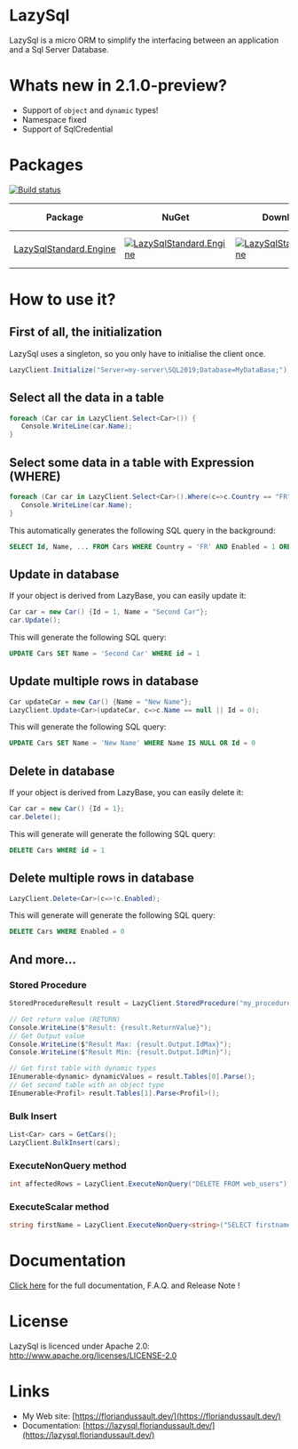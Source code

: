 # LazySql

LazySql is a micro ORM to simplify the interfacing between an application and a Sql Server Database.

# Whats new in 2.1.0-preview?

* Support of ``object`` and ``dynamic`` types!
* Namespace fixed
* Support of SqlCredential

# Packages

[![Build status](https://ci.appveyor.com/api/projects/status/q5mj8574x62xi1o5/branch/master?svg=true)](https://ci.appveyor.com/project/FlorianDussault/lazysql/branch/master)


| Package | NuGet |  Downloads | **.NET** | **.NET Framework** | **.NET Standard** | **Sql Server** |
| ------- | ----- | ---------- |:--------:| ------------------:|:-----------------:|:----------:|
| [LazySqlStandard.Engine](https://www.nuget.org/packages/LazySqlStandard.Engine/) | [![LazySqlStandard.Engine](https://img.shields.io/nuget/v/LazySqlStandard.Engine.svg)](https://www.nuget.org/packages/LazySqlStandard.Engine/) | [![LazySqlStandard.Engine](https://img.shields.io/nuget/dt/LazySqlStandard.Engine.svg)](https://www.nuget.org/packages/LazySqlStandard.Engine/) | 6.0 | 4.8 | 2.0 | > Sql Server 2012 |


# How to use it?

## First of all, the initialization

LazySql uses a singleton, so you only have to initialise the client once.

```cs
LazyClient.Initialize("Server=my-server\SQL2019;Database=MyDataBase;");
```

## Select all the data in a table

```cs
foreach (Car car in LazyClient.Select<Car>()) {
   Console.WriteLine(car.Name);
}
```

## Select some data in a table with Expression (WHERE)

```cs
foreach (Car car in LazyClient.Select<Car>().Where(c=>c.Country == "FR" && c.Enabled).OrderBy(c=>c.Name)) {
   Console.WriteLine(car.Name);
}
```

This automatically generates the following SQL query in the background:

```sql
SELECT Id, Name, ... FROM Cars WHERE Country = 'FR' AND Enabled = 1 ORDER BY Name
```

## Update in database

If your object is derived from LazyBase, you can easily update it:

```cs
Car car = new Car() {Id = 1, Name = "Second Car"};
car.Update();
```

This will generate the following SQL query:

```sql
UPDATE Cars SET Name = 'Second Car' WHERE id = 1
```

## Update multiple rows in database

```cs
Car updateCar = new Car() {Name = "New Name"};
LazyClient.Update<Car>(updateCar, c=>c.Name == null || Id = 0);
```
This will generate the following SQL query:

```sql
UPDATE Cars SET Name = 'New Name' WHERE Name IS NULL OR Id = 0
```
## Delete in database

If your object is derived from LazyBase, you can easily delete it:

```cs
Car car = new Car() {Id = 1};
car.Delete();
```

This will generate will generate the following SQL query:

```sql
DELETE Cars WHERE id = 1
```

## Delete multiple rows in database

```cs
LazyClient.Delete<Car>(c=>!c.Enabled);
```

This will generate will generate the following SQL query:

```sql
DELETE Cars WHERE Enabled = 0
```
## And more...

### Stored Procedure

```cs
StoredProcedureResult result = LazyClient.StoredProcedure("my_procedure".BindIn("@Count", 10).BindIn("@Prefix", "UT_").BindOut("@IdMax", SqlType.Int).BindOut("@IdMin", SqlType.Int));

// Get return value (RETURN)
Console.WriteLine($"Result: {result.ReturnValue}");
// Get Output value
Console.WriteLine($"Result Max: {result.Output.IdMax}");
Console.WriteLine($"Result Min: {result.Output.IdMin}");

// Get first table with dynamic types
IEnumerable<dynamic> dynamicValues = result.Tables[0].Parse();
// Get second table with an object type
IEnumerable<Profil> result.Tables[1].Parse<Profil>();
```
### Bulk Insert

```cs
List<Car> cars = GetCars();
LazyClient.BulkInsert(cars);
```

### ExecuteNonQuery method

```cs
int affectedRows = LazyClient.ExecuteNonQuery("DELETE FROM web_users");
```

### ExecuteScalar method

```cs
string firstName = LazyClient.ExecuteNonQuery<string>("SELECT firstname FROM web_users WHERE Id = @Id", new SqlArgument("@Id", SqlType.Int, 50));
```

# Documentation

[Click here](https://lazysql.floriandussault.dev/) for the full documentation, F.A.Q. and Release Note !

# License

LazySql is licenced under Apache 2.0: http://www.apache.org/licenses/LICENSE-2.0

# Links

* My Web site:  [https://floriandussault.dev/](https://floriandussault.dev/)
* Documentation: [https://lazysql.floriandussault.dev/](https://lazysql.floriandussault.dev/)
